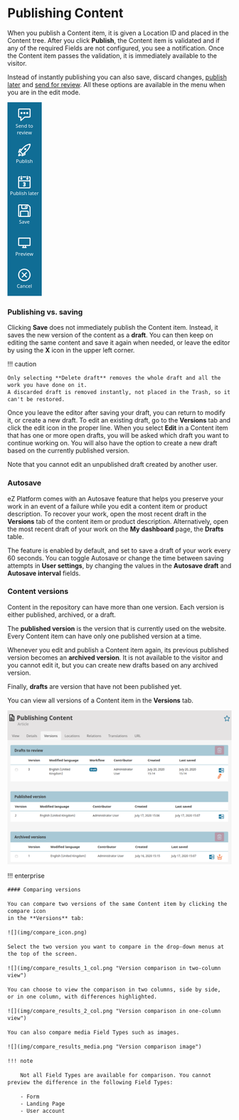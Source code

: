 # Publishing Content

When you publish a Content item, it is given a Location ID and placed in the Content tree.
After you click **Publish**, the Content item is validated and if any of the required Fields are not configured, you see a notification.
Once the Content item passes the validation, it is immediately available to the visitor.

Instead of instantly publishing you can also save, discard changes, [publish later](advanced_publishing_options.md#date-based-publishing) and [send for review](editorial_workflow.md).
All these options are available in the menu when you are in the edit mode.

![Publishing options](img/publishing_options.png "Publishing options")

### Publishing vs. saving

Clicking **Save** does not immediately publish the Content item.
Instead, it saves the new version of the content as a **draft**.
You can then keep on editing the same content and save it again when needed, or leave the editor by using the **X** icon in the upper left corner.

!!! caution

    Only selecting **Delete draft** removes the whole draft and all the work you have done on it.
    A discarded draft is removed instantly, not placed in the Trash, so it can't be restored.

Once you leave the editor after saving your draft, you can return to modify it, or create a new draft.
To edit an existing draft, go to the **Versions** tab and click the edit icon in the proper line.
When you select **Edit** in a Content item that has one or more open drafts, you will be asked which draft you want to continue working on.
You will also have the option to create a new draft based on the currently published version.

Note that you cannot edit an unpublished draft created by another user.

### Autosave

eZ Platform comes with an Autosave feature that helps you preserve your work in an event of a failure while you edit a content item or product description.
To recover your work, open the most recent draft in the **Versions** tab of the content item or
product description.
Alternatively, open the most recent draft of your work on the **My dashboard** page, the **Drafts** table.

The feature is enabled by default, and set to save a draft of your work every 60 seconds.
You can toggle Autosave or change the time between saving attempts in **User settings**, by changing
the values in the **Autosave draft** and **Autosave interval** fields.

### Content versions

Content in the repository can have more than one version.
Each version is either published, archived, or a draft.

The **published version** is the version that is currently used on the website.
Every Content item can have only one published version at a time.

Whenever you edit and publish a Content item again, its previous published version becomes an **archived version**.
It is not available to the visitor and you cannot edit it, but you can create new drafts based on any archived version.

Finally, **drafts** are version that have not been published yet.

You can view all versions of a Content item in the **Versions** tab.

![All versions of a Content item](img/content_item_versions.png "All versions of a Content item")

!!! enterprise

    #### Comparing versions

    You can compare two versions of the same Content item by clicking the compare icon
    in the **Versions** tab:

    ![](img/compare_icon.png)

    Select the two version you want to compare in the drop-down menus at the top of the screen.

    ![](img/compare_results_1_col.png "Version comparison in two-column view")

    You can choose to view the comparison in two columns, side by side,
    or in one column, with differences highlighted.

    ![](img/compare_results_2_col.png "Version comparison in one-column view")

    You can also compare media Field Types such as images.

    ![](img/compare_results_media.png "Version comparison image")

    !!! note

        Not all Field Types are available for comparison. You cannot preview the difference in the following Field Types:

        - Form
        - Landing Page
        - User account

